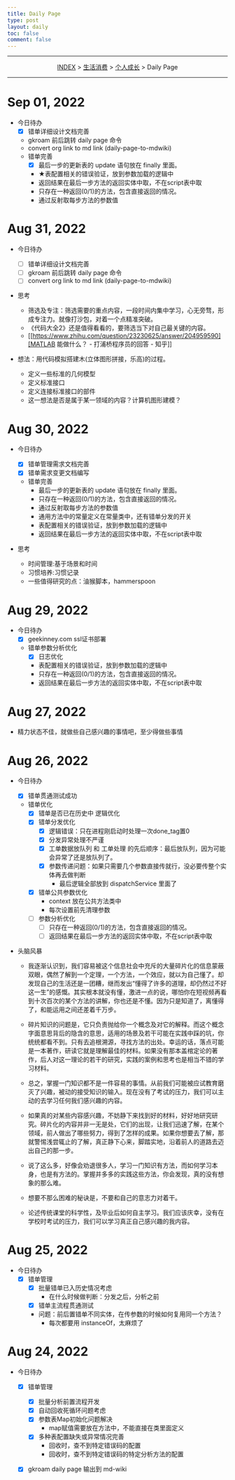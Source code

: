 ```yaml
---
title: Daily Page
type: post
layout: daily
toc: false
comment: false
---
```

---
<span><center>[INDEX](/gknows/index) > [生活消费](/gknows/生活消费) > [个人成长](/gknows/个人成长) > Daily Page</center></span>

---
# Sep 01, 2022
- 今日待办
  - [X] 错单详细设计文档完善
  - gkroam 前后跳转 daily page 命令
  - convert org link to md link (daily-page-to-mdwiki)
  - 错单完善
    - [X] 最后一步的更新表的 update 语句放在 finally 里面。
    - ★表配置相关的错误验证，放到参数加载的逻辑中
    - 返回结果在最后一步方法的返回实体中取，不在script表中取  
    - 只存在一种返回(0/1)的方法，包含直接返回的情况。
    - 通过反射取每步方法的参数值

# Aug 31, 2022
- 今日待办
  - [ ] 错单详细设计文档完善
  - [ ] gkroam 前后跳转 daily page 命令
  - [ ] convert org link to md link (daily-page-to-mdwiki)

- 思考
  - 筛选及专注：筛选需要的重点内容，一段时间内集中学习，心无旁骛，形成专注力。就像打沙包，对着一个点精准突破。
  - 《代码大全2》还是值得看看的，要筛选当下对自己最关键的内容。
  - [[https://www.zhihu.com/question/23230625/answer/204959590][MATLAB 能做什么？ - 打浦桥程序员的回答 - 知乎]]


- 想法：用代码模拟搭建木(立体图形拼接，乐高)的过程。
  - 定义一些标准的几何模型
  - 定义标准接口
  - 定义连接标准接口的部件
  - 这一想法是否是属于某一领域的内容？计算机图形建模？

# Aug 30, 2022
- 今日待办
  - [X] 错单管理需求文档完善
  - [X] 错单需求变更文档编写
  - 错单完善
    - 最后一步的更新表的 update 语句放在 finally 里面。
    - 只存在一种返回(0/1)的方法，包含直接返回的情况。
    - 通过反射取每步方法的参数值
    - 通用方法中的常量定义在常量类中，还有错单分发的开关
    - 表配置相关的错误验证，放到参数加载的逻辑中
    - 返回结果在最后一步方法的返回实体中取，不在script表中取
      
- 思考
  - 时间管理:基于场景和时间
  - 习惯培养:习惯记录
  - 一些值得研究的点：油猴脚本，hammerspoon

# Aug 29, 2022
- 今日待办
  - [X] geekinney.com ssl证书部署
  - 错单参数分析优化
    - [X] 日志优化
    - 表配置相关的错误验证，放到参数加载的逻辑中
    - 只存在一种返回(0/1)的方法，包含直接返回的情况。
    - 返回结果在最后一步方法的返回实体中取，不在script表中取

# Aug 27, 2022
- 精力状态不佳，就做些自己感兴趣的事情吧，至少得做些事情

# Aug 26, 2022
- 今日待办
  - [X] 错单贯通测试成功
  - 错单优化
    - [X] 错单是否已在历史中 逻辑优化
    - [X] 错单分发优化
      - [X] 逻辑错误：只在进程刚启动时处理一次done_tag置0
      - [X] 分发异常处理不严谨
      - [X] 工单数据放队列 和 工单处理 的先后顺序：最后放队列，因为可能会异常了还是放队列了。
      - [X] 参数传递问题：如果只需要几个参数直接传就行，没必要传整个实体再去做判断
        - 最后逻辑全部放到 dispatchService 里面了
    - [X] 错单公共参数优化
      - context 放在公共方法类中
      - 每次设置前先清理参数
    - [ ] 参数分析优化
      - [ ] 只存在一种返回(0/1)的方法，包含直接返回的情况。
      - [ ] 返回结果在最后一步方法的返回实体中取，不在script表中取
    
- 头脑风暴
  
  - 我逐渐认识到，我们容易被这个信息社会中充斥的大量碎片化的信息蒙蔽双眼，偶然了解到一个定理，一个方法，一个效应，就以为自己懂了。却发现自己的生活还是一团糟，继而发出“懂得了许多的道理，却仍然过不好这一生”的感慨。其实根本就没有懂，激进一点的说，哪怕你在短视频再看到十次百次的某个方法的讲解，你也还是不懂。因为只是知道了，离懂得了，和能运用之间还差着千万步。

  - 碎片知识的问题是，它只负责抛给你一个概念及对它的解释。而这个概念字面意思背后的隐含的意思，适用的场景及若干可能在实践中踩的坑，你统统都看不到。只有去追根溯源，寻找方法的出处。幸运的话，落点可能是一本著作，研读它就是理解最佳的材料。如果没有那本盖棺定论的著作，后人对这一理论的若干的研究，实践的案例和思考也是相当不错的学习材料。

  - 总之，掌握一门知识都不是一件容易的事情。从前我们可能被应试教育磨灭了兴趣，被动的接受知识的输入。现在没有了考试的压力，我们可以主动的去学习任何我们感兴趣的内容。

  - 如果真的对某些内容感兴趣，不妨静下来找到好的材料，好好地研究研究。碎片化的内容并非一无是处，它们的出现，让我们迅速了解，在某个领域，前人做出了哪些努力，得到了怎样的成果。如果你想要去了解，那就警惕浅尝辄止的了解，真正静下心来，脚踏实地，沿着前人的道路去迈出自己的那一步。

  - 说了这么多，好像会劝退很多人，学习一门知识有方法，而如何学习本身，也是有方法的。掌握并多多的实践这些方法，你会发现，真的没有想象的那么难。

  - 想要不那么困难的秘诀是，不要和自己的意志力对着干。

  - 论述传统课堂的科学性，及毕业后如何自主学习。我们应该庆幸，没有在学校时考试的压力，我们可以学习真正自己感兴趣的我内容。

# Aug 25, 2022
- 今日待办
  - [X] 错单管理
    - [X] 批量错单已入历史情况考虑
      - 在什么时候做判断：分发之后，分析之前
    - [X] 错单主流程贯通测试
    - 问题：前后置错单不同实体，在传参数的时候如何复用同一个方法？
      - 每次都要用 instanceOf，太麻烦了

# Aug 24, 2022
- 今日待办
  - [X] 错单管理
    - [X] 批量分析前置流程开发
    - [X] 自动回收死循环问题考虑
    - [X] 参数表Map初始化问题解决
      - map赋值需要放在方法中，不能直接在类里面定义
    - [X] 多种表配置缺失或异常情况完善
      - 回收时，查不到特定错误码的配置
      - 回收时，查不到特定错误码的特定分析方法的配置
  - [X] gkroam daily page 输出到 md-wiki

